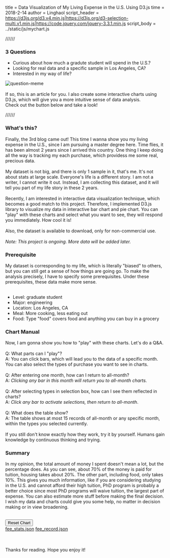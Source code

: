 
title = Data Visualization of My Living Expense in the U.S. Using D3.js
time = 2018-2-14
author = Linghaol
script_header = https://d3js.org/d3.v4.min.js|https://d3js.org/d3-selection-multi.v1.min.js|https://code.jquery.com/jquery-3.3.1.min.js
script_body = ../static/js/mychart.js


//////


### 3 Questions

- Curious about how much a gradute student will spend in the U.S.?
- Looking for real data and a specific sample in Los Angeles, CA?
- Interested in my way of life?

![question-meme](../static/image/question-meme.jpg)<br>
<br>
If so, this is an article for you. I also create some interactive charts using D3.js, which will give you a more intuitive sense of data analysis.<br>
Check out the button below and take a look!<br>


//////


### What's this?

Finally, the 3rd blog came out! This time I wanna show you my living expense in the U.S., since I am pursuing a master degree here. Time flies, it has been almost 2 years since I arrived this country. One thing I keep doing all the way is tracking my each purchase, which providess me some real, precious data.<br>
<br>
My dataset is not big, and there is only 1 sample in it, that's me. It's not about stats at large scale. Everyone's life is a different story. I am not a writer, I cannot write it out. Instead, I am collecting this dataset, and it will tell you part of my life story in these 2 years.<br>
<br>
Recently, I am interested in interactive data visualization technique, which becomes a good match to this project. Therefore, I implemented D3.js library to visualize my data in interactive bar chart and pie chart. You can "play" with these charts and select what you want to see, they will respond you immediately. How cool it is!<br>
<br>
Also, the dataset is available to download, only for non-commercial use.<br>
<br>
*Note: This project is ongoing. More data will be added later.*<br>

### Prerequisite

My dataset is corresponding to my life, which is literally "biased" to others, but you can still get a sense of how things are going go. To make the analysis precisely, I have to specify some prerequisites. Under these prerequisites, these data make more sense.<br>
<br>

- Level: graduate student
- Major: engineering
- Location: Los Angeles, CA
- Meal: More cooking, less eating out
- Food: Type "food" covers food and anything you can buy in a grocery

### Chart Manual

Now, I am gonna show you how to "play" with these charts. Let's do a Q&A.<br>
<br>
Q: What parts can I "play"?<br>
A: You can click bars, which will lead you to the data of a specific month. You can also select the types of purchase you want to see in charts.<br>
<br>
Q: After entering one month, how can I return to all-month?<br>
A: *Clicking any bar in this month will return you to all-month charts.*<br>
<br>
Q: After selecting types in selection box, how can I see them reflected in charts?<br>
A: *Click any bar to activate selections, then return to all-month*.<br>
<br>
Q: What does the table show?<br>
A: The table shows at most 15 records of all-month or any specific month, within the types you selected currently.<br>
<br>
If you still don't know exactly how they work, try it by yourself. Humans gain knowledge by continuous thinking and trying.

### Summary

In my opinion, the total amount of money I spent doesn't mean a lot, but the percentage does. As you can see, about 70% of the money is paid for tuition, housing takes about 20%. The other part, including food, only takes 10%. This gives you much information, like if you are considering studying in the U.S. and cannot afford their high tuition, PhD program is probably a better choice since most PhD programs will waive tuition, the largest part of expense. You can also estimate more stuff before making the final decision. I wish my data and charts could give you some help, no matter in decision making or in view broadening.<br>
<br>

<div style="width: 100%">
    <div class="chart-area">
        <div class="bar-area"></div>
        <div class="pie-area"></div>
        <div class="right-panel">
            <div class="reset-button">
                <button>Reset Chart</button>
            </div>
            <div class="box-area">              
                <div class="boxes" style="float: left;"></div>
            </div>              
        </div>
    </div>
    <div class="download-area">
        <a href="/download/fee_stats.json">fee_stats.json</a>
        <a href="/download/fee_record.json">fee_record.json</a>
    </div>
    <div class="record-area">
        <table></table>
    </div>    
</div>

<br>
Thanks for reading. Hope you enjoy it!<br>
<br>

